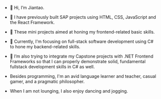 - 👋 Hi, I’m Jiantao.
- 👀 I have previously built SAP projects using HTML, CSS, JavaScript and the React Framework.
- 👀 These mini projects aimed at honing my frontend-related basic skills.
- 👀 Currently, I'm focusing on full-stack software development using C# to hone my backend-related skills. 
- 🌱 I’m also trying to integrate my Capstone projects with .NET Frontend Frameworks so that I can properly demonstrate solid, fundamental fullstack development skills in C# as well.

- Besides programming, I'm an avid language learner and teacher, casual gamer, and a pragmatic philosopher.
- When I am not lounging, I also enjoy dancing and jogging.  

<!---
katereverie/katereverie is a ✨ special ✨ repository because its `README.md` (this file) appears on your GitHub profile.
You can click the Preview link to take a look at your changes.
--->
